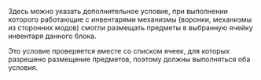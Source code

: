 Здесь можно указать дополнительное условие, при выполнении которого работающие с инвентарями механизмы (воронки, механизмы из сторонних модов) смогли размещать предметы в выбранную ячейку инвентаря данного блока.

Это условие проверяется вместе со списком ячеек, для которых разрешено размещение предметов, поэтому должны выполняться оба условия.
